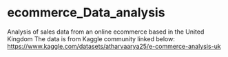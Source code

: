 # ecommerce_Data_analysis
Analysis of sales data from an online ecommerce based in the United Kingdom
The data is from Kaggle community linked below: https://www.kaggle.com/datasets/atharvaarya25/e-commerce-analysis-uk
